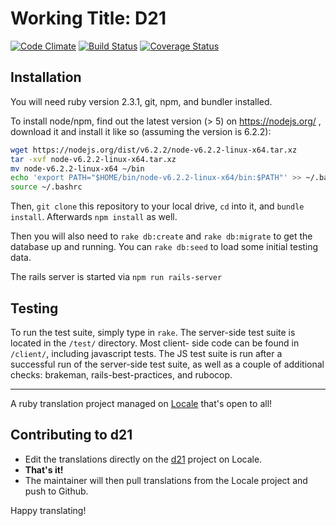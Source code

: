 Working Title: D21
=================

[![Code Climate](https://codeclimate.com/github/initiatived21/d21/badges/gpa.svg)](https://codeclimate.com/github/initiatived21/d21) [![Build Status](https://travis-ci.org/initiatived21/d21.svg?branch=develop)](https://travis-ci.org/initiatived21/d21) [![Coverage Status](https://coveralls.io/repos/initiatived21/d21/badge.svg?branch=develop&service=github)](https://coveralls.io/github/initiatived21/d21?branch=develop)


Installation
------------

You will need ruby version 2.3.1, git, npm, and bundler installed.

To install node/npm, find out the latest version (> 5) on https://nodejs.org/ , download it and
install it like so (assuming the version is 6.2.2):

  ```bash
  wget https://nodejs.org/dist/v6.2.2/node-v6.2.2-linux-x64.tar.xz
  tar -xvf node-v6.2.2-linux-x64.tar.xz
  mv node-v6.2.2-linux-x64 ~/bin
  echo 'export PATH="$HOME/bin/node-v6.2.2-linux-x64/bin:$PATH"' >> ~/.bashrc
  source ~/.bashrc
  ```

Then, `git clone` this repository to your local drive, `cd` into it, and
`bundle install`. Afterwards `npm install` as well.

Then you will also need to `rake db:create` and `rake db:migrate` to get the
database up and running. You can `rake db:seed` to load some initial testing
data.

The rails server is started via `npm run rails-server`

Testing
-------

To run the test suite, simply type in `rake`.
The server-side test suite is located in the `/test/` directory. Most client-
side code can be found in `/client/`, including javascript tests. The JS
test suite is run after a successful run of the server-side test suite, as well
as a couple of additional checks: brakeman, rails-best-practices, and rubocop.

---

A ruby translation project managed on [Locale](http://www.localeapp.com/) that's open to all!

## Contributing to d21

- Edit the translations directly on the [d21](http://www.localeapp.com/projects/public?search=d21) project on Locale.
- **That's it!**
- The maintainer will then pull translations from the Locale project and push to Github.

Happy translating!
